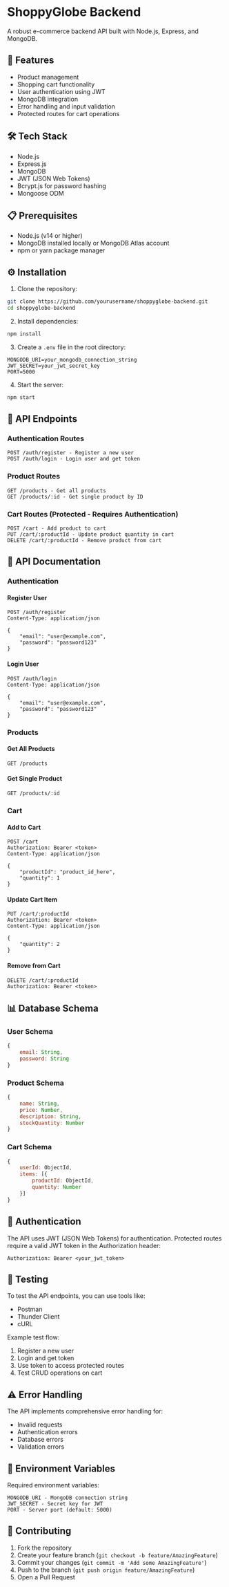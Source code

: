 # ShoppyGlobe Backend

A robust e-commerce backend API built with Node.js, Express, and MongoDB.

## 🚀 Features

- Product management
- Shopping cart functionality
- User authentication using JWT
- MongoDB integration
- Error handling and input validation
- Protected routes for cart operations

## 🛠️ Tech Stack

- Node.js
- Express.js
- MongoDB
- JWT (JSON Web Tokens)
- Bcrypt.js for password hashing
- Mongoose ODM

## 📋 Prerequisites

- Node.js (v14 or higher)
- MongoDB installed locally or MongoDB Atlas account
- npm or yarn package manager

## ⚙️ Installation

1. Clone the repository:
```bash
git clone https://github.com/yourusername/shoppyglobe-backend.git
cd shoppyglobe-backend
```

2. Install dependencies:
```bash
npm install
```

3. Create a `.env` file in the root directory:
```env
MONGODB_URI=your_mongodb_connection_string
JWT_SECRET=your_jwt_secret_key
PORT=5000
```

4. Start the server:
```bash
npm start
```

## 🔑 API Endpoints

### Authentication Routes
```
POST /auth/register - Register a new user
POST /auth/login - Login user and get token
```

### Product Routes
```
GET /products - Get all products
GET /products/:id - Get single product by ID
```

### Cart Routes (Protected - Requires Authentication)
```
POST /cart - Add product to cart
PUT /cart/:productId - Update product quantity in cart
DELETE /cart/:productId - Remove product from cart
```

## 📝 API Documentation

### Authentication

#### Register User
```http
POST /auth/register
Content-Type: application/json

{
    "email": "user@example.com",
    "password": "password123"
}
```

#### Login User
```http
POST /auth/login
Content-Type: application/json

{
    "email": "user@example.com",
    "password": "password123"
}
```

### Products

#### Get All Products
```http
GET /products
```

#### Get Single Product
```http
GET /products/:id
```

### Cart

#### Add to Cart
```http
POST /cart
Authorization: Bearer <token>
Content-Type: application/json

{
    "productId": "product_id_here",
    "quantity": 1
}
```

#### Update Cart Item
```http
PUT /cart/:productId
Authorization: Bearer <token>
Content-Type: application/json

{
    "quantity": 2
}
```

#### Remove from Cart
```http
DELETE /cart/:productId
Authorization: Bearer <token>
```

## 📊 Database Schema

### User Schema
```javascript
{
    email: String,
    password: String
}
```

### Product Schema
```javascript
{
    name: String,
    price: Number,
    description: String,
    stockQuantity: Number
}
```

### Cart Schema
```javascript
{
    userId: ObjectId,
    items: [{
        productId: ObjectId,
        quantity: Number
    }]
}
```

## 🔐 Authentication

The API uses JWT (JSON Web Tokens) for authentication. Protected routes require a valid JWT token in the Authorization header:

```
Authorization: Bearer <your_jwt_token>
```

## 🧪 Testing

To test the API endpoints, you can use tools like:
- Postman
- Thunder Client
- cURL

Example test flow:
1. Register a new user
2. Login and get token
3. Use token to access protected routes
4. Test CRUD operations on cart

## ⚠️ Error Handling

The API implements comprehensive error handling for:
- Invalid requests
- Authentication errors
- Database errors
- Validation errors

## 🔄 Environment Variables

Required environment variables:
```
MONGODB_URI - MongoDB connection string
JWT_SECRET - Secret key for JWT
PORT - Server port (default: 5000)
```

## 👥 Contributing

1. Fork the repository
2. Create your feature branch (`git checkout -b feature/AmazingFeature`)
3. Commit your changes (`git commit -m 'Add some AmazingFeature'`)
4. Push to the branch (`git push origin feature/AmazingFeature`)
5. Open a Pull Request
